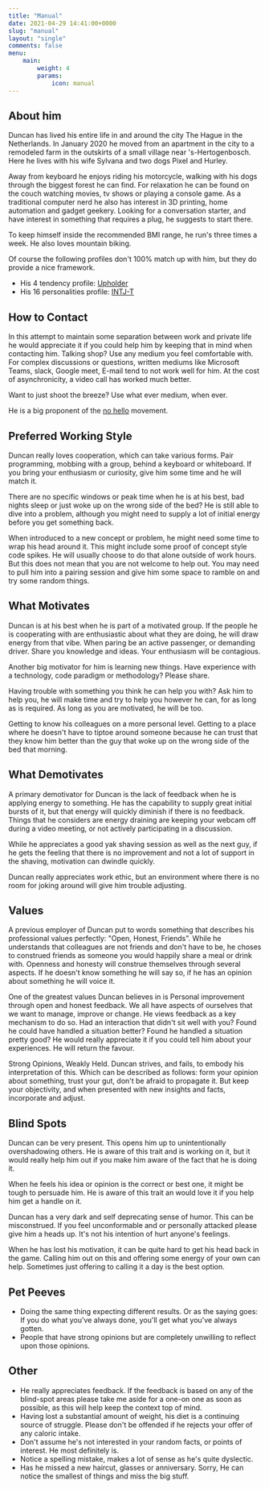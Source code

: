 ```yaml
---
title: "Manual"
date: 2021-04-29 14:41:00+0000
slug: "manual"
layout: "single"
comments: false
menu:
    main:
        weight: 4
        params: 
            icon: manual
---
```


## About him

Duncan has lived his entire life in and around the city The Hague in the Netherlands. In January 2020 he moved from an apartment in the city to a remodeled farm in the outskirts of a small village near 's-Hertogenbosch. Here he lives with his wife Sylvana and two dogs Pixel and Hurley.

Away from keyboard he enjoys riding his motorcycle, walking with his dogs through the biggest forest he can find. For relaxation he can be found on the couch watching movies, tv shows or playing a console game. As a traditional computer nerd he also has interest in 3D printing, home automation and gadget geekery. Looking for a conversation starter, and have interest in something that requires a plug, he suggests to start there. 

To keep himself inside the recommended BMI range, he run's three times a week. He also loves mountain biking.

Of course the following profiles don't 100% match up with him, but they do provide a nice framework.

- His 4 tendency profile: [Upholder](https://quiz.gretchenrubin.com/upholder-result/)
- His 16 personalities profile: [INTJ-T](https://www.16personalities.com/intj-personality)

## How to Contact

In this attempt to maintain some separation between work and private life he would appreciate it if you could help him by keeping that in mind when contacting him.
Talking shop? Use any medium you feel comfortable with. For complex discussions or questions, written mediums like Microsoft Teams, slack, Google meet, E-mail tend to not work well for him. At the cost of asynchronicity, a video call has worked much better.

Want to just shoot the breeze? Use what ever medium, when ever.

He is a big proponent of the [no hello](https://nohello.net/) movement.

## Preferred Working Style

Duncan really loves cooperation, which can take various forms. Pair programming, mobbing with a group, behind a keyboard or whiteboard. If you bring your enthusiasm or curiosity, give him some time and he will match it.

There are no specific windows or peak time when he is at his best, bad nights sleep or just woke up on the wrong side of the bed? He is still able to dive into a problem, although you might need to supply a lot of initial energy before you get something back.

When introduced to a new concept or problem, he might need some time to wrap his head around it. This might include some proof of concept style code spikes. He will usually choose to do that alone outside of work hours. But this does not mean that you are not welcome to help out. You may need to pull him into a pairing session and give him some space to ramble on and try some random things.

## What Motivates

Duncan is at his best when he is part of a motivated group. If the people he is cooperating with are enthusiastic about what they are doing, he will draw energy from that vibe. When paring be an active passenger, or demanding driver. Share you knowledge and ideas. Your enthusiasm will be contagious.

Another big motivator for him is learning new things. Have experience with a technology, code paradigm or methodology? Please share.

Having trouble with something you think he can help you with? Ask him to help you, he will make time and try to help you however he can, for as long as is required. As long as you are motivated, he will be too.

Getting to know his colleagues on a more personal level. Getting to a place where he doesn't have to tiptoe around someone because he can trust that they know him better than the guy that woke up on the wrong side of the bed that morning.

## What Demotivates

A primary demotivator for Duncan is the lack of feedback when he is applying energy to something. He has the capability to supply great initial bursts of it, but that energy will quickly diminish if there is no feedback. Things that he considers are energy draining are keeping your webcam off during a video meeting, or not actively participating in a discussion.  

While he appreciates a good yak shaving session as well as the next guy, if he gets the feeling that there is no improvement and not a lot of support in the shaving, motivation can dwindle quickly.

Duncan really appreciates work ethic, but an environment where there is no room for joking around will give him trouble adjusting.

## Values

A previous employer of Duncan put to words something that describes his professional values perfectly: "Open, Honest, Friends". While he understands that colleagues are not friends and don't have to be, he choses to construed friends as someone you would happily share a meal or drink with. Openness and honesty will construe themselves through several aspects. If he doesn't know something he will say so, if he has an opinion about something he will voice it. 

One of the greatest values Duncan believes in is Personal improvement through open and honest feedback. We all have aspects of ourselves that we want to manage, improve or change. He views feedback as a key mechanism to do so. Had an interaction that didn't sit well with you? Found he could have handled a situation better? Found he handled a situation pretty good? He would really appreciate it if you could tell him about your experiences. He will return the favour.

Strong Opinions, Weakly Held. Duncan strives, and fails, to embody his interpretation of this. Which can be described as follows: form your opinion about something, trust your gut, don't be afraid to propagate it. But keep your objectivity, and when presented with new insights and facts, incorporate and adjust.

## Blind Spots

Duncan can be very present. This opens him up to unintentionally overshadowing others. He is aware of this trait and is working on it, but it would really help him out if you make him aware of the fact that he is doing it.

When he feels his idea or opinion is the correct or best one, it might be tough to persuade him. He is aware of this trait an would love it if you help him get a handle on it.

Duncan has a very dark and self deprecating sense of humor. This can be misconstrued. If you feel unconformable and or personally attacked please give him a heads up. It's not his intention of hurt anyone's feelings.

When he has lost his motivation, it can be quite hard to get his head back in the game. Calling him out on this and offering some energy of your own can help. Sometimes just offering to calling it a day is the best option.

## Pet Peeves

- Doing the same thing expecting different results. Or as the saying goes: If you do what you've always done, you'll get what you've always gotten.
- People that have strong opinions but are completely unwilling to reflect upon those opinions.

## Other

- He really appreciates feedback. If the feedback is based on any of the blind-spot areas please take me aside for a one-on one as soon as possible, as this will help keep the context top of mind.
- Having lost a substantial amount of weight, his diet is a continuing source of struggle. Please don't be offended if he rejects your offer of any caloric intake.
- Don't assume he's not interested in your random facts, or points of interest. He most definitely is.
- Notice a spelling mistake, makes a lot of sense as he's quite dyslectic.
- Has he missed a new haircut, glasses or anniversary. Sorry, He can notice the smallest of things and miss the big stuff.
